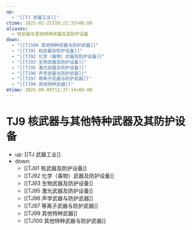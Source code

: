 ```yaml
---
up:
  - "[[TJ 武器工业]]"
ctime: 2025-02-21T20:22:32+08:00
aliases:
  - 核武器与其他特种武器及其防护设备
down:
  - "[[TJ100 其他特种武器与防护武器]]"
  - "[[TJ91 核武器及防护设备]]"
  - "[[TJ92 化学（毒物）武器及防护设备]]"
  - "[[TJ93 生物武器及防护设备]]"
  - "[[TJ95 激光武器及防护设备]]"
  - "[[TJ96 声学武器与防护武器]]"
  - "[[TJ97 等离子武器与防护武器]]"
  - "[[TJ99 其他特种武器]]"
mtime: 2025-09-09T12:37:14+08:00
---
```


# TJ9 核武器与其他特种武器及其防护设备

- up: [[TJ 武器工业]]
- down:	
	- [[TJ91 核武器及防护设备]]
	- [[TJ92 化学（毒物）武器及防护设备]]
	- [[TJ93 生物武器及防护设备]]
	- [[TJ95 激光武器及防护设备]]
	- [[TJ96 声学武器与防护武器]]
	- [[TJ97 等离子武器与防护武器]]
	- [[TJ99 其他特种武器]]
	- [[TJ100 其他特种武器与防护武器]]
	
